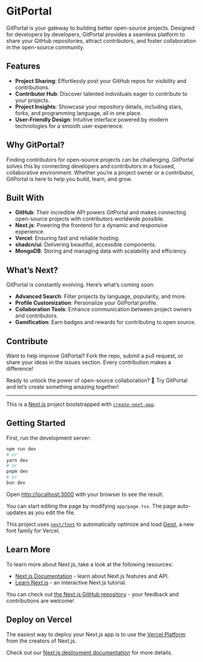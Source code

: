 # GitPortal  

GitPortal is your gateway to building better open-source projects. Designed for developers by developers, GitPortal provides a seamless platform to share your GitHub repositories, attract contributors, and foster collaboration in the open-source community.  

## Features  
- **Project Sharing**: Effortlessly post your GitHub repos for visibility and contributions.  
- **Contributor Hub**: Discover talented individuals eager to contribute to your projects.  
- **Project Insights**: Showcase your repository details, including stars, forks, and programming language, all in one place.  
- **User-Friendly Design**: Intuitive interface powered by modern technologies for a smooth user experience.  

## Why GitPortal?  
Finding contributors for open-source projects can be challenging. GitPortal solves this by connecting developers and contributors in a focused, collaborative environment. Whether you’re a project owner or a contributor, GitPortal is here to help you build, learn, and grow.  

## Built With  
- **GitHub**: Their incredible API powers GitPortal and makes connecting open-source projects with contributors worldwide possible.
- **Next.js**: Powering the frontend for a dynamic and responsive experience.  
- **Vercel**: Ensuring fast and reliable hosting.  
- **shadcn/ui**: Delivering beautiful, accessible components.  
- **MongoDB**: Storing and managing data with scalability and efficiency.  

## What’s Next?  
GitPortal is constantly evolving. Here’s what’s coming soon:  
- **Advanced Search**: Filter projects by language, popularity, and more.  
- **Profile Customization**: Personalize your GitPortal profile.  
- **Collaboration Tools**: Enhance communication between project owners and contributors.  
- **Gamification**: Earn badges and rewards for contributing to open source.  

## Contribute  
Want to help improve GitPortal? Fork the repo, submit a pull request, or share your ideas in the issues section. Every contribution makes a difference!  

Ready to unlock the power of open-source collaboration? 🚀 Try GitPortal and let’s create something amazing together!  

---  

This is a [Next.js](https://nextjs.org) project bootstrapped with [`create-next-app`](https://nextjs.org/docs/app/api-reference/cli/create-next-app).

## Getting Started

First, run the development server:

```bash
npm run dev
# or
yarn dev
# or
pnpm dev
# or
bun dev
```

Open [http://localhost:3000](http://localhost:3000) with your browser to see the result.

You can start editing the page by modifying `app/page.tsx`. The page auto-updates as you edit the file.

This project uses [`next/font`](https://nextjs.org/docs/app/building-your-application/optimizing/fonts) to automatically optimize and load [Geist](https://vercel.com/font), a new font family for Vercel.

## Learn More

To learn more about Next.js, take a look at the following resources:

- [Next.js Documentation](https://nextjs.org/docs) - learn about Next.js features and API.
- [Learn Next.js](https://nextjs.org/learn) - an interactive Next.js tutorial.

You can check out [the Next.js GitHub repository](https://github.com/vercel/next.js) - your feedback and contributions are welcome!

## Deploy on Vercel

The easiest way to deploy your Next.js app is to use the [Vercel Platform](https://vercel.com/new?utm_medium=default-template&filter=next.js&utm_source=create-next-app&utm_campaign=create-next-app-readme) from the creators of Next.js.

Check out our [Next.js deployment documentation](https://nextjs.org/docs/app/building-your-application/deploying) for more details.
